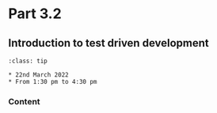 # Part 3.2

## Introduction to test driven development

```{admonition} When?
:class: tip

* 22nd March 2022
* From 1:30 pm to 4:30 pm
```

### Content

```{tableofcontents}
```
